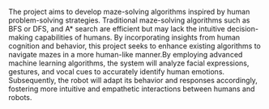 The project aims to develop maze-solving algorithms inspired by human problem-solving strategies. Traditional maze-solving algorithms such as BFS or DFS, and A* search are efficient but may lack the intuitive decision-making capabilities of humans. By incorporating insights from human cognition and behavior, this project seeks to enhance existing algorithms to navigate mazes in a more human-like manner.By employing advanced machine learning algorithms, the system will analyze facial expressions, gestures, and vocal cues to accurately identify human emotions. Subsequently, the robot will adapt its behavior and responses accordingly, fostering more intuitive and empathetic interactions between humans and robots.
